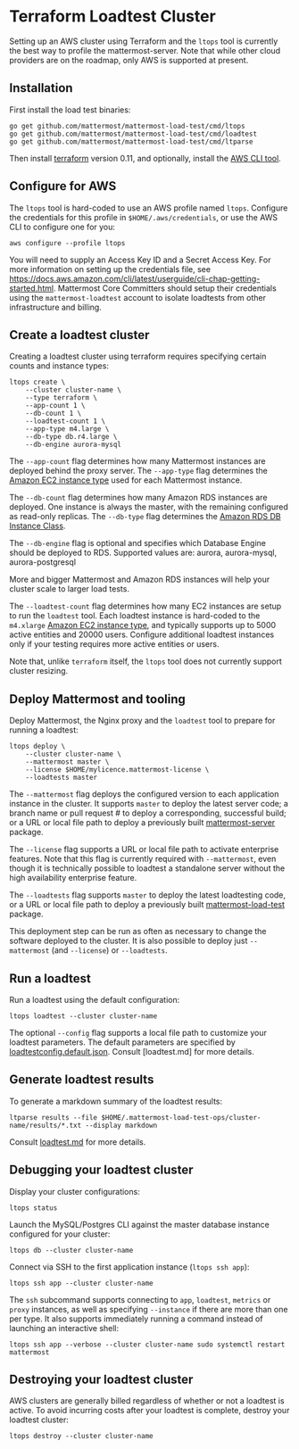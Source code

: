 # Terraform Loadtest Cluster

Setting up an AWS cluster using Terraform and the `ltops` tool is currently the best way to profile the mattermost-server. Note that while other cloud providers are on the roadmap, only AWS is supported at present.

## Installation

First install the load test binaries:
```
go get github.com/mattermost/mattermost-load-test/cmd/ltops
go get github.com/mattermost/mattermost-load-test/cmd/loadtest
go get github.com/mattermost/mattermost-load-test/cmd/ltparse
```
Then install [terraform](https://www.terraform.io/intro/getting-started/install.html) version 0.11, and optionally, install the [AWS CLI tool](https://aws.amazon.com/cli/).

## Configure for AWS

The `ltops` tool is hard-coded to use an AWS profile named `ltops`. Configure the credentials for this profile in `$HOME/.aws/credentials`, or use the AWS CLI to configure one for you:
```
aws configure --profile ltops
```

You will need to supply an Access Key ID and a Secret Access Key. For more information on setting up the credentials file, see https://docs.aws.amazon.com/cli/latest/userguide/cli-chap-getting-started.html. Mattermost Core Committers should setup their credentials using the `mattermost-loadtest` account to isolate loadtests from other infrastructure and billing.

## Create a loadtest cluster

Creating a loadtest cluster using terraform requires specifying certain counts and instance types:
```
ltops create \
    --cluster cluster-name \
    --type terraform \
    --app-count 1 \
    --db-count 1 \
    --loadtest-count 1 \
    --app-type m4.large \
    --db-type db.r4.large \
    --db-engine aurora-mysql
```

The `--app-count` flag determines how many Mattermost instances are deployed behind the proxy server. The `--app-type` flag determines the [Amazon EC2 instance type](https://aws.amazon.com/ec2/instance-types/) used for each Mattermost instance.

The `--db-count` flag determines how many Amazon RDS instances are deployed. One instance is always the master, with the remaining configured as read-only replicas. The `--db-type` flag determines the [Amazon RDS DB Instance Class](https://docs.aws.amazon.com/AmazonRDS/latest/UserGuide/Concepts.DBInstanceClass.html).

The `--db-engine` flag is optional and specifies which Database Engine should be deployed to RDS. Supported values are: aurora, aurora-mysql, aurora-postgresql

More and bigger Mattermost and Amazon RDS instances will help your cluster scale to larger load tests.

The `--loadtest-count` flag determines how many EC2 instances are setup to run the `loadtest` tool. Each loadtest instance is hard-coded to the `m4.xlarge` [Amazon EC2 instance type](https://aws.amazon.com/ec2/instance-types/), and typically supports up to 5000 active entities and 20000 users. Configure additional loadtest instances only if your testing requires more active entities or users.

Note that, unlike `terraform` itself, the `ltops` tool does not currently support cluster resizing.

## Deploy Mattermost and tooling

Deploy Mattermost, the Nginx proxy and the `loadtest` tool to prepare for running a loadtest:
```
ltops deploy \
    --cluster cluster-name \
    --mattermost master \
    --license $HOME/mylicence.mattermost-license \
    --loadtests master
```

The `--mattermost` flag deploys the configured version to each application instance in the cluster. It supports `master` to deploy the latest server code; a branch name or pull request # to deploy a corresponding, successful build; or a URL or local file path to deploy a previously built [mattermost-server](https://github.com/mattermost/mattermost-server) package.

The `--license` flag supports a URL or local file path to activate enterprise features. Note that this flag is currently required with `--mattermost`, even though it is technically possible to loadtest a standalone server without the high availability enterprise feature.

The `--loadtests` flag supports `master` to deploy the latest loadtesting code, or a URL or local file path to deploy a previously built [mattermost-load-test](https://github.com/mattermost/mattermost-load-test) package.

This deployment step can be run as often as necessary to change the software deployed to the cluster. It is also possible to deploy just `--mattermost` (and `--license`) or `--loadtests`.

## Run a loadtest

Run a loadtest using the default configuration:
```
ltops loadtest --cluster cluster-name
```

The optional `--config` flag supports a local file path to customize your loadtest parameters. The default parameters are specified by [loadtestconfig.default.json](../loadtestconfig.default.json). Consult [loadtest.md] for more details.

## Generate loadtest results

To generate a markdown summary of the loadtest results:
```
ltparse results --file $HOME/.mattermost-load-test-ops/cluster-name/results/*.txt --display markdown
```

Consult [loadtest.md](loadtest.md#Results) for more details.

## Debugging your loadtest cluster

Display your cluster configurations:
```
ltops status
```

Launch the MySQL/Postgres CLI against the master database instance configured for your cluster:
```
ltops db --cluster cluster-name
```

Connect via SSH to the first application instance (`ltops ssh app`):
```
ltops ssh app --cluster cluster-name
```

The `ssh` subcommand supports connecting to `app`, `loadtest`, `metrics` or `proxy` instances, as well as specifying `--instance` if there are more than one per type. It also supports immediately running a command instead of launching an interactive shell:
```
ltops ssh app --verbose --cluster cluster-name sudo systemctl restart mattermost
```

## Destroying your loadtest cluster

AWS clusters are generally billed regardless of whether or not a loadtest is active. To avoid incurring costs after your loadtest is complete, destroy your loadtest cluster:
```
ltops destroy --cluster cluster-name
```
